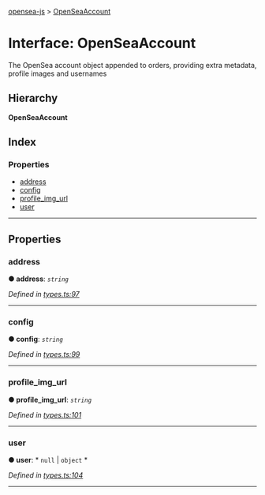 [opensea-js](../README.md) > [OpenSeaAccount](../interfaces/openseaaccount.md)

# Interface: OpenSeaAccount

The OpenSea account object appended to orders, providing extra metadata, profile images and usernames

## Hierarchy

**OpenSeaAccount**

## Index

### Properties

* [address](openseaaccount.md#address)
* [config](openseaaccount.md#config)
* [profile_img_url](openseaaccount.md#profile_img_url)
* [user](openseaaccount.md#user)

---

## Properties

<a id="address"></a>

###  address

**● address**: *`string`*

*Defined in [types.ts:97](https://github.com/ProjectOpenSea/opensea-js/blob/d48b650/src/types.ts#L97)*

___
<a id="config"></a>

###  config

**● config**: *`string`*

*Defined in [types.ts:99](https://github.com/ProjectOpenSea/opensea-js/blob/d48b650/src/types.ts#L99)*

___
<a id="profile_img_url"></a>

###  profile_img_url

**● profile_img_url**: *`string`*

*Defined in [types.ts:101](https://github.com/ProjectOpenSea/opensea-js/blob/d48b650/src/types.ts#L101)*

___
<a id="user"></a>

###  user

**● user**: * `null` &#124; `object`
*

*Defined in [types.ts:104](https://github.com/ProjectOpenSea/opensea-js/blob/d48b650/src/types.ts#L104)*

___

